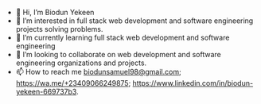 - 👋 Hi, I’m Biodun Yekeen
- 👀 I’m interested in full stack web development and software engineering projects solving problems.
- 🌱 I’m currently learning full stack web development and software engineering 
- 💞️ I’m looking to collaborate on web development and software engineering organizations and projects.
- 📫 How to reach me biodunsamuel98@gmail.com; https://wa.me/+23409066249875; https://www.linkedin.com/in/biodun-yekeen-669737b3.

<!---
Bioyekeen/Bioyekeen is a ✨ special ✨ repository because its `README.md` (this file) appears on your GitHub profile.
You can click the Preview link to take a look at your changes.
--->
